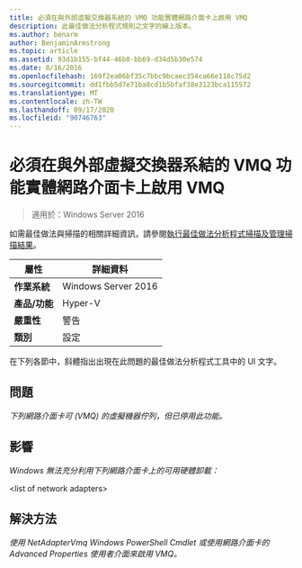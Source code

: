 ```yaml
---
title: 必須在與外部虛擬交換器系結的 VMQ 功能實體網路介面卡上啟用 VMQ
description: 此最佳做法分析程式規則之文字的線上版本。
ms.author: benarm
author: BenjaminArmstrong
ms.topic: article
ms.assetid: 93d1b155-bf44-46b0-bb69-d34d5b30e574
ms.date: 8/16/2016
ms.openlocfilehash: 169f2ea06bf35c7bbc9bcaec354ca66e118c75d2
ms.sourcegitcommit: dd1fbb5d7e71ba8cd1b5bfaf38e3123bca115572
ms.translationtype: MT
ms.contentlocale: zh-TW
ms.lasthandoff: 09/17/2020
ms.locfileid: "90746763"
---
```

# <a name="vmq-should-be-enabled-on-vmq-capable-physical-network-adapters-bound-to-an-external-virtual-switch"></a>必須在與外部虛擬交換器系結的 VMQ 功能實體網路介面卡上啟用 VMQ

>適用於：Windows Server 2016

如需最佳做法與掃描的相關詳細資訊，請參閱[執行最佳做法分析程式掃描及管理掃描結果](https://go.microsoft.com/fwlink/p/?LinkID=223177)。

|屬性|詳細資料|
|-|-|
|**作業系統**|Windows Server 2016|
|**產品/功能**|Hyper-V|
|**嚴重性**|警告|
|**類別**|設定|

在下列各節中，斜體指出出現在此問題的最佳做法分析程式工具中的 UI 文字。

## <a name="issue"></a>**問題**
*下列網路介面卡可 (VMQ) 的虛擬機器佇列，但已停用此功能。*

## <a name="impact"></a>**影響**
*Windows 無法充分利用下列網路介面卡上的可用硬體卸載：*

\<list of network adapters>

## <a name="resolution"></a>**解決方法**
*使用 NetAdapterVmq Windows PowerShell Cmdlet 或使用網路介面卡的 Advanced Properties 使用者介面來啟用 VMQ。*



